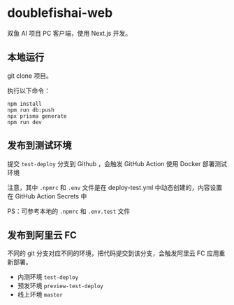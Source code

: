 # doublefishai-web

双鱼 AI 项目 PC 客户端，使用 Next.js 开发。

## 本地运行

git clone 项目。

执行以下命令：

```
npm install
npm run db:push
npx prisma generate
npm run dev
```

## 发布到测试环境

提交 `test-deploy` 分支到 Github ，会触发 GitHub Action 使用 Docker 部署测试环境

注意，其中 `.npmrc` 和 `.env` 文件是在 deploy-test.yml 中动态创建的，内容设置在 GitHub Action Secrets 中

PS：可参考本地的 `.npmrc` 和 `.env.test` 文件

## 发布到阿里云 FC

不同的 git 分支对应不同的环境，把代码提交到该分支，会触发阿里云 FC 应用重新部署。

- 内测环境 `test-deploy`
- 预发环境 `preview-test-deploy`
- 线上环境 `master`
